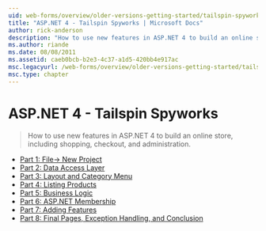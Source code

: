 ```yaml
---
uid: web-forms/overview/older-versions-getting-started/tailspin-spyworks/index
title: "ASP.NET 4 - Tailspin Spyworks | Microsoft Docs"
author: rick-anderson
description: "How to use new features in ASP.NET 4 to build an online store, including shopping, checkout, and administration."
ms.author: riande
ms.date: 08/08/2011
ms.assetid: caeb0bcb-b2e3-4c37-a1d5-420bb4e917ac
msc.legacyurl: /web-forms/overview/older-versions-getting-started/tailspin-spyworks
msc.type: chapter
---
```

ASP.NET 4 - Tailspin Spyworks
====================
> How to use new features in ASP.NET 4 to build an online store, including shopping, checkout, and administration.


- [Part 1: File-> New Project](tailspin-spyworks-part-1.md)
- [Part 2: Data Access Layer](tailspin-spyworks-part-2.md)
- [Part 3: Layout and Category Menu](tailspin-spyworks-part-3.md)
- [Part 4: Listing Products](tailspin-spyworks-part-4.md)
- [Part 5: Business Logic](tailspin-spyworks-part-5.md)
- [Part 6: ASP.NET Membership](tailspin-spyworks-part-6.md)
- [Part 7: Adding Features](tailspin-spyworks-part-7.md)
- [Part 8: Final Pages, Exception Handling, and Conclusion](tailspin-spyworks-part-8.md)
